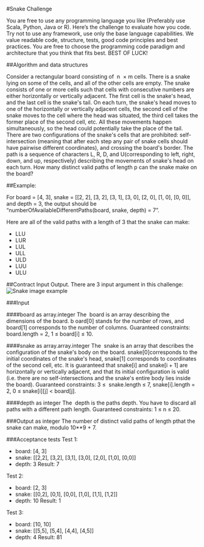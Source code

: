 #Snake Challenge

You are free to use any programming language you like (Preferably use Scala, Python, Java or R). Here’s the challenge to evaluate how you code. Try not to use any framework, use only the base language capabilities.
We value readable code, structure, tests, good code principles and best practices. You are free to choose the programming code paradigm and architecture that you think that fits best.
BEST OF LUCK!


##Algorithm and data structures

Consider a rectangular board consisting of ​ n​ ​ × m​ cells. There is a snake lying on some of the cells, and all of the other cells are empty. The snake consists of one or more cells such that cells with consecutive numbers are either horizontally or vertically adjacent. The first cell is the snake's head, and the last cell is the snake's tail.
On each turn, the snake's head moves to one of the horizontally or vertically adjacent cells, the second cell of the snake moves to the cell where the head was situated, the third cell takes the former place of the second cell, etc. All these movements happen simultaneously, so the head could potentially take the place of the tail. There are two configurations of the snake's cells that are prohibited: self-intersection (meaning that after each step any pair of snake cells should have pairwise different coordinates), and crossing the board's border.
The path is a sequence of characters L, R, D, and U(corresponding to left, right, down, and up, respectively) describing the movements of snake's head on each turn. How many distinct valid paths of length p​ can the snake make on the board?


##Example:

For board = [​4, 3]​, snake = [[2, 2], [3, 2], [3, 1], [3, 0], [2, 0], [1, 0], [0, 0]]​, and depth = 3, the output should be “numberOfAvailableDifferentPaths(board, snake, depth) = 7”.

Here are all of the valid paths with a length of 3 that the snake can make:
- LLU
- LUR
- LUL
- ULL
- ULD
- LUU
- ULU

##Contract Input Output.
There are 3 input argument in this challenge:
![Snake image example](https://github.com/Carlos-M-A/coding-challenges/challenge-1-snake/snake-representation.png)

###Input

####board​ as array.integer
The ​ board​ is an array describing the dimensions of the board. b
oard[0]​ stands for the number of rows, and ​ board[1]​ corresponds to the number of columns.
Guaranteed constraints:
  board.length = 2,
  1 ≤ board[i] ≤ 10.

####snake​ as array.array.integer
The ​ snake​ is an array that describes the configuration of the snake's body on the board. snake[0]​ corresponds to the initial coordinates of the snake's head, snake[1] corresponds to coordinates of the second cell, etc.
It is guaranteed that snake[i]​ and snake[i + 1]​ are horizontally or vertically adjacent, and that its initial configuration is valid (i.e. there are no self-intersections and the snake's entire body lies inside the board).
Guaranteed constraints:
  3 ≤ ​ snake.length​ ≤ 7,
  snake[i].length​ = 2,
  0 ≤ ​ snake[i][j]​ < ​board[j]​.

####depth​ as integer
The ​ depth​ is the paths depth. You have to discard all paths with a different path length.
Guaranteed constraints:
  1 ≤ n ≤ 20.

###Output​ as integer
The number of distinct valid paths of length p​ that the snake can make, modulo 10​**9​ + 7.

###Acceptance tests
Test 1:
- board: [4, 3]
- snake: [[2,2], [3,2], [3,1], [3,0], [2,0], [1,0], [0,0]]
- depth: 3
Result: 7

Test 2:
- board: [2, 3]
- snake: [[0,2], [0,1], [0,0], [1,0], [1,1], [1,2]]
- depth: 10
Result: 1

Test 3:
- board: [10, 10]
- snake: [[5,5], [5,4], [4,4], [4,5]]
- depth: 4
Result: 81